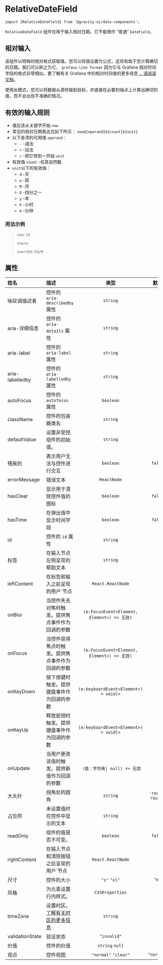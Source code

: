 <!--GITHUB_BLOCK-->

# RelativeDateField

<!--/GITHUB_BLOCK-->

```tsx
import {RelativeDateField} from '@gravity-ui/date-components';
```

`RelativeDateField` 组件仅用于输入相对日期。它不能用作 “普通” `DateField`。

## 相对输入

该组件以特殊的相对格式获取值。您可以将值设置为公式，这将有助于您计算确切的日期。我们可以称之为它， `grafana-like format` 因为它与 Grafana 相对时间字段的格式非常相似。要了解有关 Grafana 中的相对时间值的更多信息 [，请阅读文档](https://grafana.com/docs/grafana/latest/panels-visualizations/query-transform-data/)。

使用此模式，您可以将数据从源传输到目标，并直接在必要的端点上计算出确切的值，而不会出现不准确的情况。

## 有效的输入规则

- 值应该从关键字开始 `now`
- 常见的相对日期表达式如下所示： `now${operand}${count}${unit}`
- 以下各项的可用值 `operand`：
  - `-` -减法
  - `+` -加法
  - `/` -把它带到一开始 `unit`
- 有效值 `count` -任意自然数
- `unit`以下的有效值：
  - `d` -天
  - `w` -周
  - `M` -月
  - `Q` -四分之一
  - `y` -年
  - `h` -小时
  - `m` -分钟

### 用法示例

> `now-1d`
>
> `now/w`
>
> `now+10d-5d/M`

## 属性

| 姓名            | 描述                                                                                                  |                    类型                     |      默认       |
| :-------------- | :---------------------------------------------------------------------------------------------------- | :-----------------------------------------: | :-------------: |
| 咏叹调描述者    | 控件的 `aria-describedby` 属性                                                                        |                  `string`                   |                 |
| aria-详细信息   | 控件的 `aria-details` 属性                                                                            |                  `string`                   |                 |
| aria-label      | 控件的 `aria-label` 属性                                                                              |                  `string`                   |                 |
| aria-labelledby | 控件的 `aria-labelledby` 属性                                                                         |                  `string`                   |                 |
| autoFocus       | 控件的 `autofocus` 属性                                                                               |                  `boolean`                  |                 |
| className       | 控件的包装器类名                                                                                      |                  `string`                   |                 |
| defaultValue    | 设置非受控组件的初始值。                                                                              |                  `string`                   |                 |
| 残疾的          | 表示用户无法与控件进行交互                                                                            |                  `boolean`                  |     `false`     |
| errorMessage    | 错误文本                                                                                              |                 `ReactNode`                 |                 |
| hasClear        | 显示用于清除控件值的图标                                                                              |                  `boolean`                  |     `false`     |
| hasTime         | 在弹出值中显示时间字段                                                                                |                  `boolean`                  |     `false`     |
| id              | 控件的 `id` 属性                                                                                      |                  `string`                   |                 |
| 标签            | 在输入节点左侧呈现的帮助文本                                                                          |                  `string`                   |                 |
| leftContent     | 在标签和输入之前呈现的用户`节点                                                                       |              `React.ReactNode`              |                 |
| onBlur          | 当控件失去对焦时触发。提供焦点事件作为回调的参数                                                      | `(e:FocusEvent<Element, Element>) => 无效)` |                 |
| onFocus         | 当控件获得焦点时触发。提供焦点事件作为回调的参数                                                      | `(e:FocusEvent<Element, Element>) => 无效)` |                 |
| onKeyDown       | 按下按键时触发。提供键盘事件作为回调的参数                                                            |    `(e:keyboardEvent<Element>) = void)>`    |                 |
| onKeyUp         | 释放密钥时触发。提供键盘事件作为回调的参数                                                            |    `(e:keyboardEvent<Element>) = void)>`    |                 |
| onUpdate        | 当用户更改该值时触发。提供新值作为回调的参数                                                          |       `（值：字符串\| null) => 无效`        |                 |
| 大头针          | 拐角处的圆角                                                                                          |                  `string`                   | `'round-round'` |
| 占位符          | 未设置值时在控件中显示的文本                                                                          |                  `string`                   |                 |
| readOnly        | 组件的值是否不可变。                                                                                  |                  `boolean`                  |     `false`     |
| rightContent    | 在输入节点和清除按钮之后呈现的用户`节点                                                               |              `React.ReactNode`              |                 |
| 尺寸            | 控件的大小                                                                                            |                `"s"` `"xl"`                 |      `"m"`      |
| 风格            | 为元素设置行内样式。                                                                                  |               `CSSProperties`               |                 |
| timeZone        | 设置时区。[了解有关时区的更多信息](https://en.wikipedia.org/wiki/List_of_tz_database_time_zones#List) |                  `string`                   |                 |
| validationState | 验证状态                                                                                              |                 `"invalid"`                 |                 |
| 价值            | 控件的价值                                                                                            |               `string` `null`               |                 |
| 观点            | 控件视图                                                                                              |            `"normal"` `"clear"`             |   `"normal"`    |
